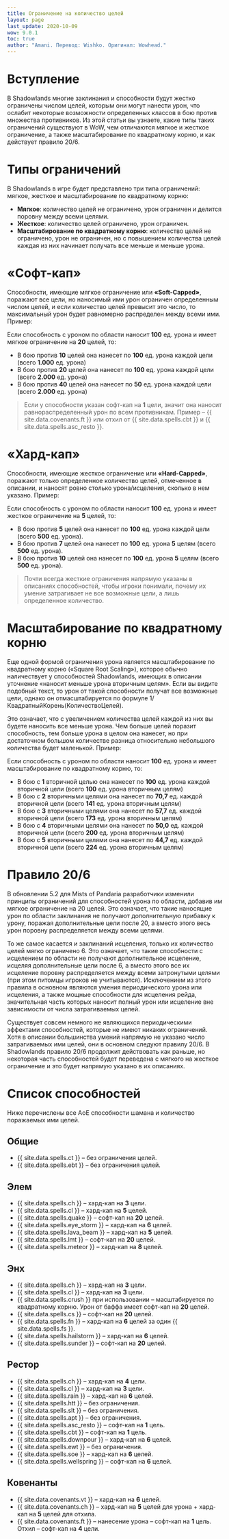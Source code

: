 ```yaml
---
title: Ограничение на количество целей
layout: page
last_update: 2020-10-09 
wow: 9.0.1
toc: true
author: "Amani. Перевод: Wishko. Оригинал: Wowhead."
---
```

# Вступление

В Shadowlands многие заклинания и способности будут жестко ограничены числом целей, которым они могут нанести урон, что ослабит некоторые возможности определенных классов в бою против множества противников. Из этой статьи вы узнаете, какие типы таких ограничений существуют в WoW, чем отличаются мягкое и жесткое ограничение, а также масштабирование по квадратному корню, и как действует правило 20/6.

# Типы ограничений

В Shadowlands в игре будет представлено три типа ограничений: мягкое, жесткое и масштабирование по квадратному корню:
* **Мягкое**: количество целей не ограничено, урон ограничен и делится поровну между всеми целями.  
* **Жесткое**: количество целей ограничено, урон ограничен.  
* **Масштабирование по квадратному корню**: количество целей не ограничено, урон не ограничен, но с повышением количества целей каждая из них начинает получать все меньше и меньше урона.  

# «Софт-кап»

Способности, имеющие мягкое ограничение или **«Soft-Capped»**, поражают все цели, но наносимый ими урон ограничен определенным числом целей, и если количество целей превысит это число, то максимальный урон будет равномерно распределен между всеми ими. Пример:

Если способность с уроном по области наносит **100** ед. урона и имеет мягкое ограничение на **20** целей, то:
* В бою против **10** целей она нанесет по **100** ед. урона каждой цели (всего **1.000** ед. урона)
* В бою против **20** целей она нанесет по **100** ед. урона каждой цели (всего **2.000** ед. урона)
* В бою против **40** целей она нанесет по **50** ед. урона каждой цели (всего **2.000** ед. урона)

> Если у способности указан софт-кап на **1** цели, значит она наносит равнораспределенный урон по всем противникам. Пример –  {{ site.data.covenants.ft }} или отхил от {{ site.data.spells.cbt }} и {{ site.data.spells.asc_resto }}. 

# «Хард-кап»

Способности, имеющие жесткое ограничение или **«Hard-Capped»**, поражают только определенное количество целей, отмеченное в описании, и наносят ровно столько урона/исцеления, сколько в нем указано. Пример:

Если способность с уроном по области наносит **100** ед. урона и имеет жесткое ограничение на **5** целей, то:
* В бою против **5** целей она нанесет по **100** ед. урона каждой цели (всего **500** ед. урона).
* В бою против **7** целей она нанесет по **100** ед. урона **5** целям (всего **500** ед. урона).
* В бою против **10** целей она нанесет по **100** ед. урона **5** целям (всего **500** ед. урона).

> Почти всегда жесткие ограничения напрямую указаны в описаниях способностей, чтобы игроки понимали, почему их умение затрагивает не все возможные цели, а лишь определенное количество.

# Масштабирование по квадратному корню

Еще одной формой ограничения урона является масштабирование по квадратному корню («Square Root Scaling»), которое обычно наличествует у способностей Shadowlands, имеющих в описании уточнение «наносит меньше урона вторичным целям». Если вы видите подобный текст, то урон от такой способности получат все возможные цели, однако он отмасштабируется по формуле 1/КвадратныйКорень(КоличествоЦелей).

Это означает, что с увеличением количества целей каждой из них вы будете наносить все меньше урона. Чем больше целей поразит способность, тем больше урона в целом она нанесет, но при достаточном большом количестве разница относительно небольшого количества будет маленькой. Пример:

Если способность с уроном по области наносит **100** ед. урона и имеет масштабирование по квадратному корню, то:
* В бою с **1** вторичной целью она нанесет по **100** ед. урона каждой вторичной цели (всего **100** ед. урона вторичным целям)
* В бою с **2** вторичными целями она нанесет по **70,7** ед. каждой вторичной цели (всего **141** ед. урона вторичным целям)
* В бою с **3** вторичными целями она нанесет по **57,7** ед. каждой вторичной цели (всего **173** ед. урона вторичным целям)
* В бою с **4** вторичными целями она нанесет по **50,0** ед. каждой вторичной цели (всего **200** ед. урона вторичным целям)
* В бою с **5** вторичными целями она нанесет по **44,7** ед. каждой вторичной цели (всего **224** ед. урона вторичным целям)

# Правило 20/6

В обновлении 5.2 для Mists of Pandaria разработчики изменили принципы ограничений для способностей урона по области, добавив им мягкое ограничение на 20 целей. Это означает, что такие наносящие урон по области заклинания не получают дополнительную прибавку к урону, поражая дополнительные цели после 20, а вместо этого весь урон поровну распределяется между всеми целями.

То же самое касается и заклинаний исцеления, только их количество целей мягко ограничено 6. Это означает, что такие способности с исцелением по области не получают дополнительное исцеление, исцеляя дополнительные цели после 6, а вместо этого все их исцеление поровну распределяется между всеми затронутыми целями (при этом питомцы игроков не учитываются). Исключением из этого правила в основном являются умения периодического урона или исцеления, а также мощные способности для исцеления рейда, значительная часть которых наносит полный урон или исцеление вне зависимости от числа затрагиваемых целей.

Существует совсем немного не являющихся периодическими эффектами способностей, которые не имеют никаких ограничений. Хотя в описании большинства умений напрямую не указано число затрагиваемых ими целей, они в основном следуют правилу 20/6. В Shadowlands правило 20/6 продолжит действовать как раньше, но некоторая часть способностей будет переведена с мягкого на жесткое ограничение и это будет напрямую указано в их описаниях.

# Список способностей

Ниже перечислены все АоЕ способности шамана и количество поражаемых ими целей.

## Общие

* {{ site.data.spells.ct }} – без ограничения целей.  
* {{ site.data.spells.ebt }} – без ограничения целей.  

## Элем

* {{ site.data.spells.ch }} – хард-кап на **3** цели.  
* {{ site.data.spells.cl }} – хард-кап на **5** целей.  
* {{ site.data.spells.quake }} – софт-кап на **20** целей.  
* {{ site.data.spells.eye_storm }} – хард-кап на **6** целей.  
* {{ site.data.spells.lava_beam }} – хард-кап на **5** целей.  
* {{ site.data.spells.lmt }} – софт-кап на **20** целей.  
* {{ site.data.spells.meteor }} – хард-кап на **8** целей.  

## Энх

* {{ site.data.spells.ch }} – хард-кап на **3** цели.  
* {{ site.data.spells.cl }} – хард-кап на **3** цели.  
* {{ site.data.spells.crush }} при использовании – масштабируется по квадратному корню. Урон от баффа имеет софт-кап на **20** целей.  
* {{ site.data.spells.cs }} – софт-кап на **20** целей.  
* {{ site.data.spells.fn }} – хард-кап на **6** целей за один {{ site.data.spells.fs }}.  
* {{ site.data.spells.hailstorm }} – хард-кап на **6** целей.  
* {{ site.data.spells.sunder }} – софт-кап на **20** целей.  

## Рестор

* {{ site.data.spells.ch }} – хард-кап на **4** цели.  
* {{ site.data.spells.cl }} – хард-кап на **3** цели.  
* {{ site.data.spells.rain }} – хард-кап на **6** целей.  
* {{ site.data.spells.htt }} – без ограничения.  
* {{ site.data.spells.slt }} – без ограничения.  
* {{ site.data.spells.apt }} – без ограничения.  
* {{ site.data.spells.asc_resto }} – софт-кап на **1** цель.  
* {{ site.data.spells.cbt }} – софт-кап на **1** цель.  
* {{ site.data.spells.downpour }} – хард-кап на **6** целей.  
* {{ site.data.spells.ewt }} – без ограничения.  
* {{ site.data.spells.soe }} – хард-кап на **6** целей.  
* {{ site.data.spells.wellspring }} – софт-кап на **6** целей.  

## Ковенанты

* {{ site.data.covenants.vt }} – хард-кап на **6** целей.  
* {{ site.data.covenants.ch }} – хард-кап на **5** целей для урона + хард-кап на **5** целей для отхила.  
* {{ site.data.covenants.ft }} – нанесение урона – софт-кап на **1** цель. Отхил – софт-кап на **4** цели.

